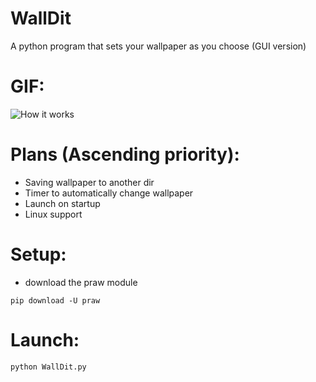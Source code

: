# WallDit
A python program that sets your wallpaper as you choose (GUI version)

# GIF:
![How it works](http://i.imgur.com/oZszzV3.gif)

# Plans (Ascending priority):
* Saving wallpaper to another dir
* Timer to automatically change wallpaper
* Launch on startup
* Linux support

# Setup:
* download the praw module
```
pip download -U praw
```

# Launch:
```
python WallDit.py
```
